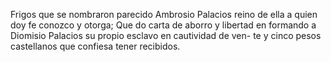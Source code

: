 Frigos que se nombraron parecido Ambrosio Palacios reino de ella a quien doy fe conozco y otorga; Que do carta de aborro y libertad en formando a Diomisio Palacios su propio esclavo en cautividad de ven- te y cinco pesos castellanos que confiesa tener recibidos.
